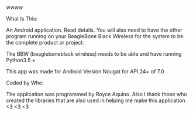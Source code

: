 wwww

What Is This:

An Android application. Read details. You will also need to have the other program running on your BeagleBone Black Wireless for the system to be the complete product or project.

The BBW (beagleboneblack wireless) needs to be able and have running Python3.5 +

This app was made for Android Version Nougat for API 24+ of 7.0

Coded by Who:

The application was programmed by Royce Aquino. Also I thank those who created the libraries that are also used in helping me make this application <3 <3 <3
